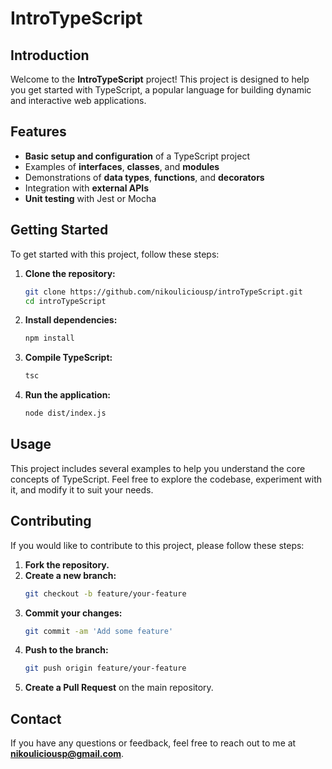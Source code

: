 # IntroTypeScript

## Introduction
Welcome to the **IntroTypeScript** project! This project is designed to help you get started with TypeScript, a popular language for building dynamic and interactive web applications.

## Features
- **Basic setup and configuration** of a TypeScript project
- Examples of **interfaces**, **classes**, and **modules**
- Demonstrations of **data types**, **functions**, and **decorators**
- Integration with **external APIs**
- **Unit testing** with Jest or Mocha

## Getting Started
To get started with this project, follow these steps:

1. **Clone the repository:**
   ```bash
   git clone https://github.com/nikouliciousp/introTypeScript.git
   cd introTypeScript
   ```

2. **Install dependencies:**
   ```bash
   npm install
   ```

3. **Compile TypeScript:**
   ```bash
   tsc
   ```

4. **Run the application:**
   ```bash
   node dist/index.js
   ```

## Usage
This project includes several examples to help you understand the core concepts of TypeScript. Feel free to explore the codebase, experiment with it, and modify it to suit your needs.

## Contributing
If you would like to contribute to this project, please follow these steps:

1. **Fork the repository.**  
2. **Create a new branch:**
   ```bash
   git checkout -b feature/your-feature
   ```
3. **Commit your changes:**
   ```bash
   git commit -am 'Add some feature'
   ```
4. **Push to the branch:**
   ```bash
   git push origin feature/your-feature
   ```
5. **Create a Pull Request** on the main repository.

## Contact
If you have any questions or feedback, feel free to reach out to me at **nikouliciousp@gmail.com**.
